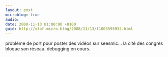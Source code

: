 ```yaml
---
layout: post
microblog: true
audio: 
date: 2008-11-13 01:00:00 +0100
guid: http://xtof.micro.blog/2008/11/13/t1003595932.html
---
```

problème de port pour poster des vidéos sur seesmic... la cité des congrès bloque son réseau. debugging en cours.
